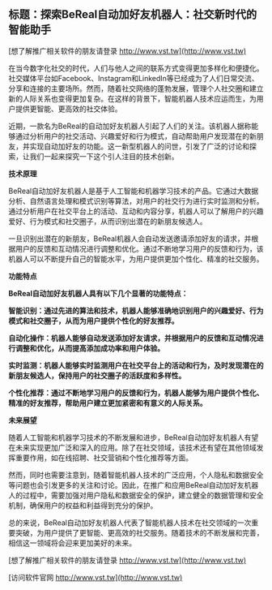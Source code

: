 ## **标题：探索BeReal自动加好友机器人：社交新时代的智能助手**

[想了解推广相关软件的朋友请登录 http://www.vst.tw](http://www.vst.tw)

在当今数字化社交的时代，人们与他人之间的联系方式变得更加多样化和便捷化。社交媒体平台如Facebook、Instagram和LinkedIn等已经成为了人们日常交流、分享和连接的主要场所。然而，随着社交网络的蓬勃发展，管理个人社交圈和建立新的人际关系也变得更加复杂。在这样的背景下，智能机器人技术应运而生，为用户提供更智能、更高效的社交体验。

近期，一款名为BeReal的自动加好友机器人引起了人们的关注。该机器人据称能够通过分析用户的社交活动、兴趣爱好和行为模式，自动帮助用户发现潜在的新朋友，并实现自动加好友的功能。这一新型机器人的问世，引发了广泛的讨论和探索，让我们一起来探究一下这个引人注目的技术创新。

**技术原理**

BeReal自动加好友机器人是基于人工智能和机器学习技术的产品。它通过大数据分析、自然语言处理和模式识别等算法，对用户的社交行为进行实时监测和分析。通过分析用户在社交平台上的活动、互动和内容分享，机器人可以了解用户的兴趣爱好、行为模式和社交圈子，从而识别出潜在的新朋友候选人。

一旦识别出潜在的新朋友，BeReal机器人会自动发送邀请添加好友的请求，并根据用户的反馈和互动情况进行调整和优化。通过不断地学习用户的反馈和行为，该机器人可以不断提升自己的智能水平，为用户提供更加个性化、精准的社交服务。

**功能特点**

**BeReal自动加好友机器人具有以下几个显著的功能特点：**

**智能识别：通过先进的算法和技术，机器人能够准确地识别用户的兴趣爱好、行为模式和社交圈子，从而为用户提供个性化的好友推荐。**

**自动化操作：机器人能够自动发送添加好友请求，并根据用户的反馈和互动情况进行调整和优化，从而提高添加成功率和用户体验。**

**实时监测：机器人能够实时监测用户在社交平台上的活动和行为，及时发现潜在的新朋友候选人，保持用户的社交圈子的活跃度和多样性。**

**个性化推荐：通过不断地学习用户的反馈和行为，机器人能够为用户提供个性化、精准的好友推荐，帮助用户建立更加紧密和有意义的人际关系。**

**未来展望**

随着人工智能和机器学习技术的不断发展和进步，BeReal自动加好友机器人有望在未来实现更加广泛和深入的应用。除了在社交领域，该技术还有望在其他领域发挥重要作用，如在线招聘、社交营销和个性化推荐等方面。

然而，同时也需要注意到，随着智能机器人技术的广泛应用，个人隐私和数据安全等问题也会引发更多的关注和讨论。因此，在推广和应用BeReal自动加好友机器人的过程中，需要加强对用户隐私和数据安全的保护，建立健全的数据管理和安全机制，确保用户的权益和利益得到充分的保护。

总的来说，BeReal自动加好友机器人代表了智能机器人技术在社交领域的一次重要突破，为用户提供了更智能、更高效的社交服务。随着技术的不断发展和完善，相信这一领域将会迎来更加美好的未来。

[想了解推广相关软件的朋友请登录 http://www.vst.tw](http://www.vst.tw)


[访问软件官网 http://www.vst.tw](http://www.vst.tw)
